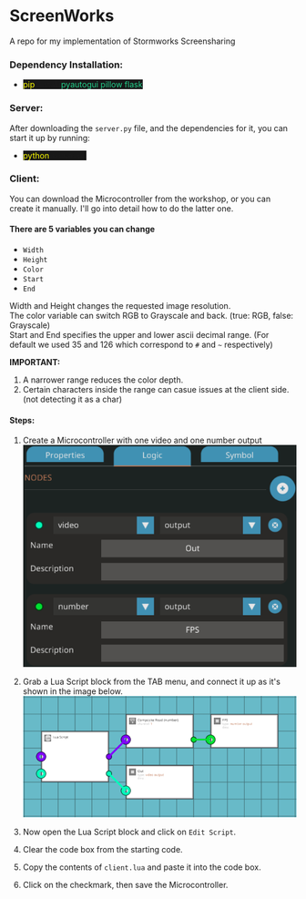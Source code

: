 # ScreenWorks
A repo for my implementation of Stormworks Screensharing


### Dependency Installation:
* <span style="background-color:#181818"><span style="color:#FFFF00">pip</span> install <span style="color:#23D18B">pyautogui pillow flask</span></span>


### Server:
After downloading the `server.py` file, and the dependencies for it, you can start it up by running:

* <span style="background-color:#181818"><span style="color:#FFFF00">python</span> server.py</span>

### Client:
You can download the Microcontroller from the workshop, or you can create it manually. I'll go into detail how to do the latter one.

#### There are 5 variables you can change
* `Width`
* `Height`
* `Color`
* `Start`
* `End`

Width and Height changes the requested image resolution.<br>
The color variable can switch RGB to Grayscale and back. (true: RGB, false: Grayscale)<br>
Start and End specifies the upper and lower ascii decimal range. (For default we used 35 and 126 which correspond to `#` and `~` respectively)

**IMPORTANT:**<br>
1. A narrower range reduces the color depth.
2. Certain characters inside the range can casue issues at the client side. (not detecting it as a char)



#### Steps:
1. Create a Microcontroller with one video and one number output<br>
![](https://github.com/garaibence/ScreenWorks/blob/main/outputs.png?raw=true)

2. Grab a Lua Script block from the TAB menu, and connect it up as it's shown in the image below.<br>
![](https://github.com/garaibence/ScreenWorks/blob/main/microcontroller_layout.png?raw=true)

3. Now open the Lua Script block and click on `Edit Script`.

4. Clear the code box from the starting code.

5. Copy the contents of `client.lua` and paste it into the code box.

6. Click on the checkmark, then save the Microcontroller.